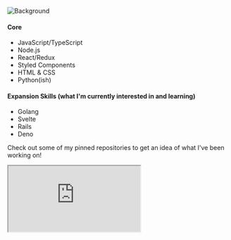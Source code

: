 ![Background](https://i.imgur.com/FTgs83q.png)

#### Core

- JavaScript/TypeScript
- Node.js
- React/Redux
- Styled Components
- HTML & CSS
- Python(ish)

#### Expansion Skills (what I'm currently interested in and learning)

- Golang
- Svelte
- Rails
- Deno

Check out some of my pinned repositories to get an idea of what I've been working on!

<iframe src="https://raw.githubusercontent.com/andrewrjohn/andrewrjohn/master/index.html"></iframe>
